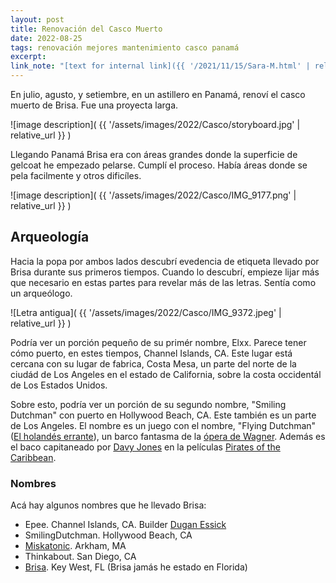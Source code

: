 ```yaml
---
layout: post
title: Renovación del Casco Muerto
date: 2022-08-25
tags: renovación mejores mantenimiento casco panamá
excerpt:
link_note: "[text for internal link]({{ '/2021/11/15/Sara-M.html' | relative_url }})"
---
```


En julio, agusto, y setiembre, en un astillero en Panamá, renoví el casco
muerto de Brisa. Fue una proyecta larga.

![image description](
  {{ '/assets/images/2022/Casco/storyboard.jpg' | relative_url }}
)

Llegando Panamá Brisa era con áreas grandes donde la superficie de gelcoat
he empezado pelarse. Cumplí el proceso. Había áreas donde se pela facilmente
y otros dificíles.

![image description](
  {{ '/assets/images/2022/Casco/IMG_9177.png' | relative_url }}
)

## Arqueología

Hacia la popa por ambos lados descubrí evedencia de etiqueta llevado
por Brisa durante sus primeros tiempos. Cuando lo descubrí, empieze lijar
más que necesario en estas partes para revelar más de las letras.
Sentía como un arqueólogo.

![Letra antigua](
  {{ '/assets/images/2022/Casco/IMG_9372.jpeg' | relative_url }}
)

Podría ver un porción pequeño de su primér nombre, Elxx. Parece tener cómo
puerto, en estes tiempos, Channel Islands, CA. Este lugar está cercana con
su lugar de fabrica, Costa Mesa, un parte del norte de la ciudád de Los Angeles
en el estado de California, sobre la costa occidentál de Los Estados Unidos.

Sobre esto, podría ver un porción de su segundo nombre, "Smiling Dutchman" con
puerto en Hollywood Beach, CA. Este también es un parte de Los Angeles.  El
nombre es un juego con el nombre, "Flying Dutchman" ([El holandés
errante][errante]), un barco fantasma de la [ópera de Wagner][wagner].  Además
es el baco capitaneado por [Davy Jones][jones] en la películas [Pirates of the
Caribbean][pirates].

### Nombres

Acá hay algunos nombres que he llevado Brisa:
- Epee. Channel Islands, CA. Builder [Dugan Essick][essick]
- SmilingDutchman. Hollywood Beach, CA
- [Miskatonic][mu]. Arkham, MA
- Thinkabout. San Diego, CA
- [Brisa][brisa]. Key West, FL (Brisa jamás he estado en Florida)

[errante]: https://es.wikipedia.org/wiki/El_holand%C3%A9s_errante_(leyenda)#En_la_cultura
[wagner]: https://es.wikipedia.org/wiki/El_holand%C3%A9s_errante_(%C3%B3pera)
[jones]: https://es.wikipedia.org/wiki/Davy_Jones
[pirates]: https://es.wikipedia.org/wiki/Pirates_of_the_Caribbean:_Dead_Man%27s_Chest
[essick]: https://www.essickwoodworks.com/
[mu]: http://www.miskatonic-university.org/
[brisa]: https://brisa.uy/

